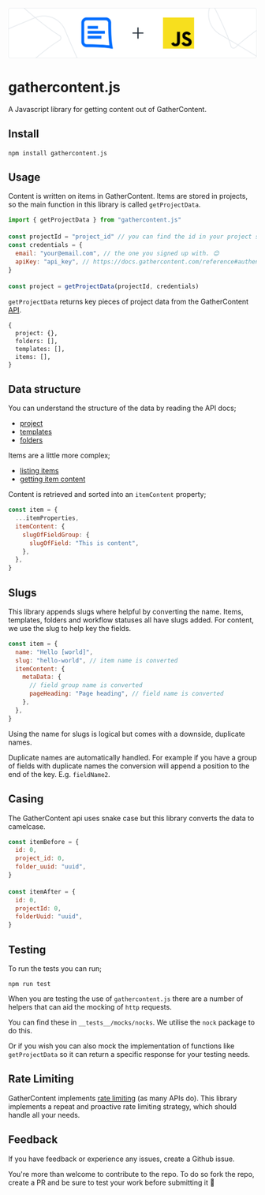 !['GatherContent & JS working together'](public/gcjs.png)

# gathercontent.js

A Javascript library for getting content out of GatherContent.

## Install

```cli
npm install gathercontent.js
```

## Usage

Content is written on items in GatherContent. Items are stored in projects, so the main function in this library is called `getProjectData`.

```javascript
import { getProjectData } from "gathercontent.js"

const projectId = "project_id" // you can find the id in your project settings.
const credentials = {
  email: "your@email.com", // the one you signed up with. 😊
  apiKey: "api_key", // https://docs.gathercontent.com/reference#authentication 🔑
}

const project = getProjectData(projectId, credentials)
```

`getProjectData` returns key pieces of project data from the GatherContent [API](https://docs.gathercontent.com/reference).

```
{
  project: {},
  folders: [],
  templates: [],
  items: [],
}
```

## Data structure

You can understand the structure of the data by reading the API docs;

- [project](https://docs.gathercontent.com/v0.5/reference#get-project-by-id)
- [templates](https://docs.gathercontent.com/reference#templates)
- [folders](https://docs.gathercontent.com/reference#folders)

Items are a little more complex;

- [listing items](https://docs.gathercontent.com/reference#listitems)
- [getting item content](https://docs.gathercontent.com/reference#getitem)

Content is retrieved and sorted into an `itemContent` property;

```javascript
const item = {
  ...itemProperties,
  itemContent: {
    slugOfFieldGroup: {
      slugOfField: "This is content",
    },
  },
}
```

## Slugs

This library appends slugs where helpful by converting the name. Items, templates, folders and workflow statuses all have slugs added. For content, we use the slug to help key the fields.

```javascript
const item = {
  name: "Hello [world]",
  slug: "hello-world", // item name is converted
  itemContent: {
    metaData: {
      // field group name is converted
      pageHeading: "Page heading", // field name is converted
    },
  },
}
```

Using the name for slugs is logical but comes with a downside, duplicate names.

Duplicate names are automatically handled. For example if you have a group of fields with duplicate names the conversion will append a position to the end of the key. E.g. `fieldName2`.

## Casing

The GatherContent api uses snake case but this library converts the data to camelcase.

```javascript
const itemBefore = {
  id: 0,
  project_id: 0,
  folder_uuid: "uuid",
}

const itemAfter = {
  id: 0,
  projectId: 0,
  folderUuid: "uuid",
}
```

## Testing

To run the tests you can run;

```cli
npm run test
```

When you are testing the use of `gathercontent.js` there are a number of helpers that can aid the mocking of `http` requests.

You can find these in `__tests__/mocks/nocks`. We utilise the `nock` package to do this.

Or if you wish you can also mock the implementation of functions like `getProjectData` so it can return a specific response for your testing needs.

## Rate Limiting

GatherContent implements [rate limiting](https://docs.gathercontent.com/reference#rate-limiting) (as many APIs do).
This library implements a repeat and proactive rate limiting strategy, which should handle all your needs.

## Feedback

If you have feedback or experience any issues, create a Github issue.

You're more than welcome to contribute to the repo. To do so fork the repo, create a PR and be sure to test your work before submitting it 🙌
